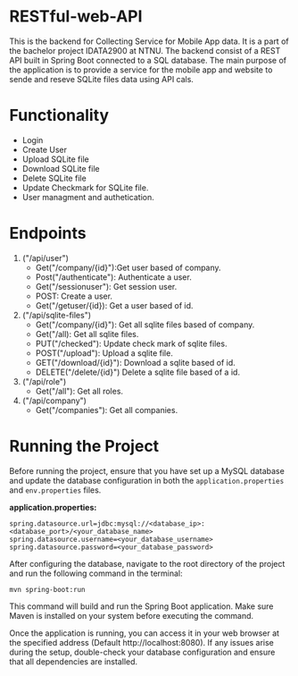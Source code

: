 # RESTful-web-API
This is the backend for Collecting Service for Mobile App data. It is a part of the bachelor project IDATA2900 at NTNU. The backend consist of a REST API built in Spring Boot connected to a SQL database. The main purpose of the application is to provide a service for the mobile app and website to sende and reseve SQLite files data using API cals.

# Functionality
* Login
* Create User
* Upload SQLite file
* Download SQLite file
* Delete SQLite file
* Update Checkmark for SQLite file.
* User managment and authetication.

# Endpoints
1. ("/api/user")
   * Get("/company/{id}"):Get user based of company.
   * Post("/authenticate"): Authenticate a user.
   * Get("/sessionuser"): Get session user.
   * POST: Create a user.
   * Get("/getuser/{id}): Get a user based of id.
2. ("/api/sqlite-files")
   * Get("/company/{id}"): Get all sqlite files based of company.
   * Get("/all): Get all sqlite files.
   * PUT("/checked"): Update check mark of sqlite files.
   * POST("/upload"): Upload a sqlite file.
   * GET("/download/{id}"): Download a sqlite based of id.
   * DELETE("/delete/{id}") Delete a sqlite file based of a id.
3. ("/api/role")
   * Get("/all"): Get all roles.
4. ("/api/company")
   * Get("/companies"): Get all companies.

# Running the Project

Before running the project, ensure that you have set up a MySQL database and update the database configuration in both the `application.properties` and `env.properties` files.

**application.properties:**
```properties
spring.datasource.url=jdbc:mysql://<database_ip>:<database_port>/<your_database_name>
spring.datasource.username=<your_database_username>
spring.datasource.password=<your_database_password>
```

After configuring the database, navigate to the root directory of the project and run the following command in the terminal:
```shell
mvn spring-boot:run
```
This command will build and run the Spring Boot application. Make sure Maven is installed on your system before executing the command.

Once the application is running, you can access it in your web browser at the specified address (Default http://localhost:8080). If any issues arise during the setup, double-check your database configuration and ensure that all dependencies are installed.
